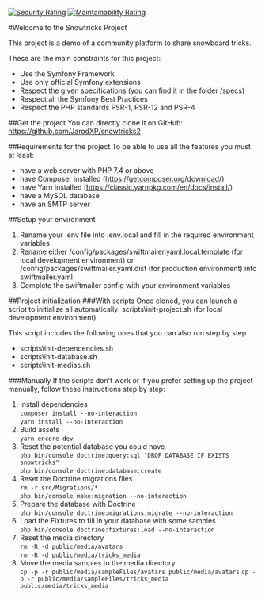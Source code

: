 [![Security Rating](https://sonarcloud.io/api/project_badges/measure?project=JarodXP_snowtricks2&metric=security_rating)](https://sonarcloud.io/dashboard?id=JarodXP_snowtricks2) [![Maintainability Rating](https://sonarcloud.io/api/project_badges/measure?project=JarodXP_snowtricks2&metric=sqale_rating)](https://sonarcloud.io/dashboard?id=JarodXP_snowtricks2) 

#Welcome to the Snowtricks Project

This project is a demo of a community platform to share snowboard tricks.

These are the main constraints for this project:
 - Use the Symfony Framework
 - Use only official Symfony extensions
 - Respect the given specifications (you can find it in the folder /specs)
 - Respect all the Symfony Best Practices
 - Respect the PHP standards PSR-1, PSR-12 and PSR-4
 
##Get the project
 You can directly clone it on GitHub:
 https://github.com/JarodXP/snowtricks2
 
##Requirements for the project
To be able to use all the features you must at least:
- have a web server with PHP 7.4 or above
- have Composer installed (https://getcomposer.org/download/)
- have Yarn installed (https://classic.yarnpkg.com/en/docs/install/)
- have a MySQL database
- have an SMTP server

##Setup your environment  
1. Rename your .env file into .env.local and fill in the required environment variables  
2. Rename either /config/packages/swiftmailer.yaml.local.template (for local development environment) or   
/config/packages/swiftmailer.yaml.dist (for production environment) into swiftmailer.yaml
3. Complete the swiftmailer config with your environment variables

##Project initialization
###With scripts
Once cloned, you can launch a script to initialize all automatically: 
scripts\init-project.sh (for local development environment)

This script includes the following ones that you can also run step by step
- scripts\init-dependencies.sh
- scripts\init-database.sh
- scripts\init-medias.sh

###Manually
If the scripts don't work or if you prefer setting up the project manually, follow these instructions step by step:
1. Install dependencies  
`composer install --no-interaction`  
`yarn install --no-interaction`  
2. Build assets  
`yarn encore dev`  
3. Reset the potential database you could have  
`php bin/console doctrine:query:sql "DROP DATABASE IF EXISTS snowtricks"`  
`php bin/console doctrine:database:create`
4. Reset the Doctrine migrations files  
`rm -r src/Migrations/*`  
`php bin/console make:migration --no-interaction`  
5. Prepare the database with Doctrine  
`php bin/console doctrine:migrations:migrate --no-interaction`
6. Load the Fixtures to fill in your database with some samples  
`php bin/console doctrine:fixtures:load --no-interaction`
7. Reset the media directory  
`rm -R -d public/media/avatars`  
`rm -R -d public/media/tricks_media`
8. Move the media samples to the media directory  
`cp -p -r public/media/sampleFiles/avatars public/media/avatars`
`cp -p -r public/media/sampleFiles/tricks_media public/media/tricks_media`





